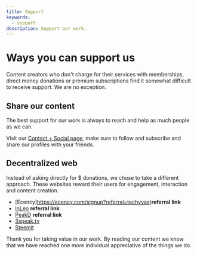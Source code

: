 ```yaml
---
title: Support
keywords:
  - support
description: Support our work.
---
```

# Ways you can support us
Content creators who don't charge for their services with memberships, direct money donations or premium subscriptions find it somewhat difficult to receive support. We are no exception.

## Share our content
The best support for our work is always to reach and help as much people as we can.

Visit our [Contact + Social page](/social-contact/), make sure to follow and subscribe and share our profiles with your friends.

## Decentralized web
Instead of asking directly for $ donations, we chose to take a different approach. These websites reward their users for engagement, interaction and content creation.
- [Ecency]https://ecency.com/signup?referral=techyvas)**referral link**
- [InLeo](https://inleo.io/signup?referral=techyvas) **referral link**
- [PeakD](https://peakd.com/register?ref=techyvas) **referral link**
- [3speak.tv](https://3speak.tv/user/techyvas)
- [Steemit](https://steemit.com/@techyvas/posts)

Thank you for taking value in our work. By reading our content we know that we have reached one more individual appreciative of the things we do.
